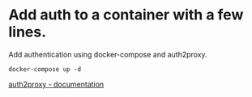 # Add auth to a container with a few lines.

Add authentication using docker-compose and auth2proxy.

```
docker-compose up -d
```

[auth2proxy - documentation ](https://github.com/oauth2-proxy/oauth2-proxy)
